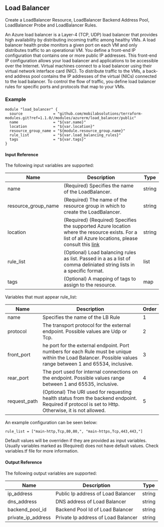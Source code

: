 ## Load Balancer
Create a LoadBalancer Resource, LoadBalancer Backend Address Pool, LoadBalancer Probe and LoadBalancer Rules.

An Azure load balancer is a Layer-4 (TCP, UDP) load balancer that provides high availability by distributing incoming traffic among healthy VMs. A load balancer health probe monitors a given port on each VM and only distributes traffic to an operational VM.
You define a front-end IP configuration that contains one or more public IP addresses. This front-end IP configuration allows your load balancer and applications to be accessible over the Internet.
Virtual machines connect to a load balancer using their virtual network interface card (NIC). To distribute traffic to the VMs, a back-end address pool contains the IP addresses of the virtual (NICs) connected to the load balancer.
To control the flow of traffic, you define load balancer rules for specific ports and protocols that map to your VMs.


### Example
```hcl
module "load_balancer" {
  source              = "github.com/mobilabsolutions/terraform-modules.git?ref=1.1.0//modules/azurerm/load_balancer/public"
  name                = "${var.name}"
  location            = "${var.location}"
  resource_group_name = "${module.resource_group.name}"
  rule_list           = "${var.load_balancing_rules}"
  tags                = "${var.tags}"
}
```

#### Input Reference
The following input variables are supported:

Name | Description | Type 
----------------- | --------- | -------- 
name | (Required) Specifies the name of the LoadBalancer. | string
resource_group_name | (Required) The name of the resource group in which to create the LoadBalancer. | string
location | (Required)  (Required) Specifies the supported Azure location where the resource exists. For a list of all Azure locations, please consult this [link](https://azure.microsoft.com/en-us/regions/) | string 
rule_list | (Optional) Load balancing rules as list. Passed in a as a list of comma deliniated string lists in a specific format. | list
tags | (Optional) A mapping of tags to assign to the resource. | map

Variables that must appear rule_list:

Name | Description | Order 
----------------- | --------- | -------- 
name | Specifies the name of the LB Rule | 1
protocol |  The transport protocol for the external endpoint. Possible values are Udp or Tcp. | 2
front_port | he port for the external endpoint. Port numbers for each Rule must be unique within the Load Balancer. Possible values range between 1 and 65534, inclusive. | 3 
rear_port | The port used for internal connections on the endpoint. Possible values range between 1 and 65535, inclusive. | 4
request_path | (Optional) The URI used for requesting health status from the backend endpoint. Required if protocol is set to Http. Otherwise, it is not allowed. | 5

An example configuration can be seen below:

```hcl
rule_list = ["main-http,Tcp,80,80,", "main-https,Tcp,443,443,"]
```

Default values will be overriden if they are provided as input variables. Usually variables marked as (Required) does not have default values. Check variables.tf file for more information.


#### Output Reference
The following output variables are supported:

Name | Description | Type
----------------- | --------- | --------
ip_address | Public Ip address of Load Balancer | string
dns_address | DNS address of Load Balancer | string
backend_pool_id | Backend Pool Id of Load Balancer | string
private_ip_address | Private Ip address of Load Balancer | string